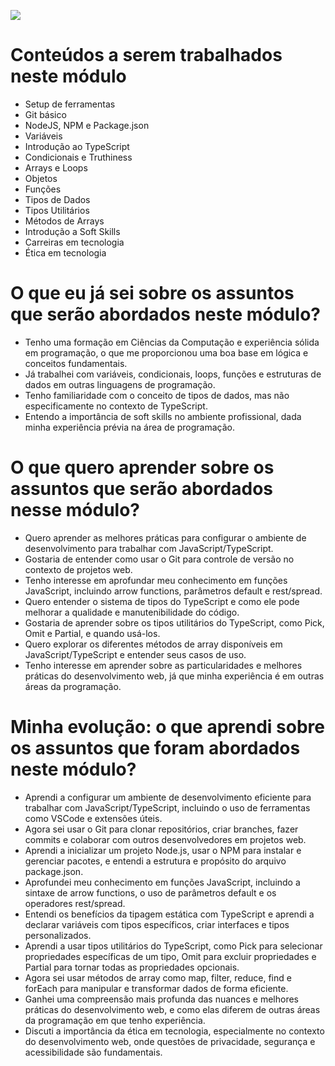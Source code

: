 ![](https://i.imgur.com/xG74tOh.png)

# Conteúdos a serem trabalhados neste módulo
- Setup de ferramentas
- Git básico
- NodeJS, NPM e Package.json
- Variáveis
- Introdução ao TypeScript
- Condicionais e Truthiness
- Arrays e Loops
- Objetos
- Funções
- Tipos de Dados
- Tipos Utilitários
- Métodos de Arrays
- Introdução a Soft Skills
- Carreiras em tecnologia
- Ética em tecnologia

# O que eu já sei sobre os assuntos que serão abordados neste módulo?
- Tenho uma formação em Ciências da Computação e experiência sólida em programação, o que me proporcionou uma boa base em lógica e conceitos fundamentais.
- Já trabalhei com variáveis, condicionais, loops, funções e estruturas de dados em outras linguagens de programação.
- Tenho familiaridade com o conceito de tipos de dados, mas não especificamente no contexto de TypeScript.
- Entendo a importância de soft skills no ambiente profissional, dada minha experiência prévia na área de programação.

# O que quero aprender sobre os assuntos que serão abordados nesse módulo?
- Quero aprender as melhores práticas para configurar o ambiente de desenvolvimento para trabalhar com JavaScript/TypeScript.
- Gostaria de entender como usar o Git para controle de versão no contexto de projetos web.
- Tenho interesse em aprofundar meu conhecimento em funções JavaScript, incluindo arrow functions, parâmetros default e rest/spread.
- Quero entender o sistema de tipos do TypeScript e como ele pode melhorar a qualidade e manutenibilidade do código.
- Gostaria de aprender sobre os tipos utilitários do TypeScript, como Pick, Omit e Partial, e quando usá-los.
- Quero explorar os diferentes métodos de array disponíveis em JavaScript/TypeScript e entender seus casos de uso.
- Tenho interesse em aprender sobre as particularidades e melhores práticas do desenvolvimento web, já que minha experiência é em outras áreas da programação.

# Minha evolução: o que aprendi sobre os assuntos que foram abordados neste módulo?
- Aprendi a configurar um ambiente de desenvolvimento eficiente para trabalhar com JavaScript/TypeScript, incluindo o uso de ferramentas como VSCode e extensões úteis.
- Agora sei usar o Git para clonar repositórios, criar branches, fazer commits e colaborar com outros desenvolvedores em projetos web.
- Aprendi a inicializar um projeto Node.js, usar o NPM para instalar e gerenciar pacotes, e entendi a estrutura e propósito do arquivo package.json.
- Aprofundei meu conhecimento em funções JavaScript, incluindo a sintaxe de arrow functions, o uso de parâmetros default e os operadores rest/spread.
- Entendi os benefícios da tipagem estática com TypeScript e aprendi a declarar variáveis com tipos específicos, criar interfaces e tipos personalizados.
- Aprendi a usar tipos utilitários do TypeScript, como Pick para selecionar propriedades específicas de um tipo, Omit para excluir propriedades e Partial para tornar todas as propriedades opcionais.
- Agora sei usar métodos de array como map, filter, reduce, find e forEach para manipular e transformar dados de forma eficiente.
- Ganhei uma compreensão mais profunda das nuances e melhores práticas do desenvolvimento web, e como elas diferem de outras áreas da programação em que tenho experiência.
- Discuti a importância da ética em tecnologia, especialmente no contexto do desenvolvimento web, onde questões de privacidade, segurança e acessibilidade são fundamentais.
